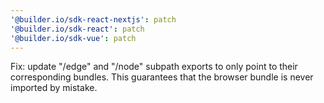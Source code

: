 ```yaml
---
'@builder.io/sdk-react-nextjs': patch
'@builder.io/sdk-react': patch
'@builder.io/sdk-vue': patch
---
```


Fix: update "/edge" and "/node" subpath exports to only point to their corresponding bundles. This guarantees that the browser bundle is never imported by mistake.
